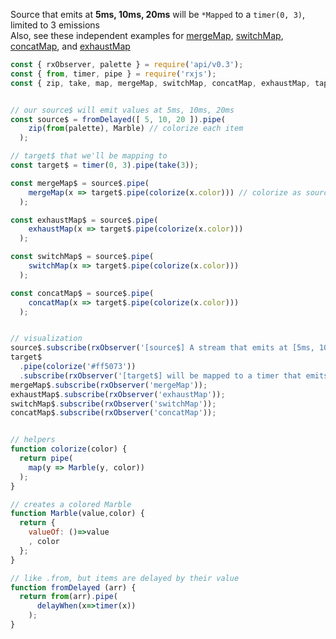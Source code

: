<!--
name:		
title:		mergeMap vs exhaustMap vs switchMap vs concatMap
pageTitle:	RxJS mergeMap vs exhaustMap vs switchMap vs concatMap comparison
desc:		See this head-to-head comparison of mergeMap (aka flatMap), exhaustMap, switchMap and concatMap with a marble diagram:
docs:		
-->

Source that emits at **5ms, 10ms, 20ms** will be `*Mapped` to a `timer(0, 3)`, limited to 3 emissions  
Also, see these independent examples for [mergeMap](https://thinkrx.io/rxjs/mergeMap/), [switchMap](https://thinkrx.io/rxjs/switchMap/), [concatMap](https://thinkrx.io/rxjs/concatMap/), and [exhaustMap](https://thinkrx.io/rxjs/exhaustMap/)

```js
const { rxObserver, palette } = require('api/v0.3');
const { from, timer, pipe } = require('rxjs');
const { zip, take, map, mergeMap, switchMap, concatMap, exhaustMap, tap, delayWhen } = require('rxjs/operators');


// our source$ will emit values at 5ms, 10ms, 20ms
const source$ = fromDelayed([ 5, 10, 20 ]).pipe(
    zip(from(palette), Marble) // colorize each item
  );

// target$ that we'll be mapping to
const target$ = timer(0, 3).pipe(take(3));

const mergeMap$ = source$.pipe(
    mergeMap(x => target$.pipe(colorize(x.color))) // colorize as source$ value
  );

const exhaustMap$ = source$.pipe(
    exhaustMap(x => target$.pipe(colorize(x.color)))
  );

const switchMap$ = source$.pipe(
    switchMap(x => target$.pipe(colorize(x.color)))
  );

const concatMap$ = source$.pipe(
    concatMap(x => target$.pipe(colorize(x.color)))
  );


// visualization
source$.subscribe(rxObserver('[source$] A stream that emits at [5ms, 10ms, 20ms]'));
target$
  .pipe(colorize('#ff5073'))
  .subscribe(rxObserver('[target$] will be mapped to a timer that emits at [N+0ms, N+3ms, N+6ms]'));
mergeMap$.subscribe(rxObserver('mergeMap'));
exhaustMap$.subscribe(rxObserver('exhaustMap'));
switchMap$.subscribe(rxObserver('switchMap'));
concatMap$.subscribe(rxObserver('concatMap'));


// helpers
function colorize(color) {
  return pipe(
    map(y => Marble(y, color))
  );
}

// creates a colored Marble
function Marble(value,color) {
  return {
    valueOf: ()=>value
    , color
  };
}

// like .from, but items are delayed by their value
function fromDelayed (arr) {
  return from(arr).pipe(
      delayWhen(x=>timer(x))
    );
}

```
